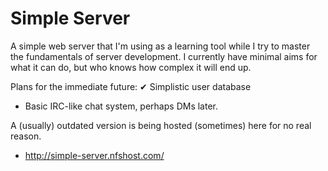 # Simple Server
A simple web server that I'm using as a learning tool while I try to master the fundamentals of server development. I currently have minimal aims for what it can do, but who knows how complex it will end up.

Plans for the immediate future:
 ✔ Simplistic user database
 - Basic IRC-like chat system, perhaps DMs later.

A (usually) outdated version is being hosted (sometimes) here for no real reason.
 - http://simple-server.nfshost.com/
